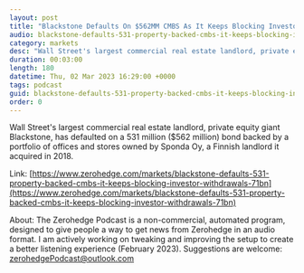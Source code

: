 ```yaml
---
layout: post
title: "Blackstone Defaults On $562MM CMBS As It Keeps Blocking Investor Withdrawals From $71BN REIT"
audio: blackstone-defaults-531-property-backed-cmbs-it-keeps-blocking-investor-withdrawals-71bn-0
category: markets
desc: "Wall Street's largest commercial real estate landlord, private equity giant Blackstone, has defaulted on a 531 million ($562 million) bond backed by a portfolio of offices and stores owned by Sponda Oy, a Finnish landlord it acquired in 2018."
duration: 00:03:00
length: 180
datetime: Thu, 02 Mar 2023 16:29:00 +0000
tags: podcast
guid: blackstone-defaults-531-property-backed-cmbs-it-keeps-blocking-investor-withdrawals-71bn-0
order: 0
---
```

Wall Street's largest commercial real estate landlord, private equity giant Blackstone, has defaulted on a 531 million ($562 million) bond backed by a portfolio of offices and stores owned by Sponda Oy, a Finnish landlord it acquired in 2018.

Link: [https://www.zerohedge.com/markets/blackstone-defaults-531-property-backed-cmbs-it-keeps-blocking-investor-withdrawals-71bn](https://www.zerohedge.com/markets/blackstone-defaults-531-property-backed-cmbs-it-keeps-blocking-investor-withdrawals-71bn)

About: The Zerohedge Podcast is a non-commercial, automated program, designed to give people a way to get news from Zerohedge in an audio format.  I am actively working on tweaking and improving the setup to create a better listening experience (February 2023).  Suggestions are welcome: [zerohedgePodcast@outlook.com](mailto:zerohedgePodcast@outlook.com)